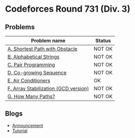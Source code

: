 # Codeforces Round 731 (Div. 3)

## Problems

|Problem name|Status|
|------------|---------|
| [A. Shortest Path with Obstacle](problems/A._Shortest_Path_with_Obstacle.md)|NOT OK|
| [B. Alphabetical Strings](problems/B._Alphabetical_Strings.md)|NOT OK|
| [C. Pair Programming](problems/C._Pair_Programming.md)|NOT OK|
| [D. Co-growing Sequence](problems/D._Co-growing_Sequence.md)|NOT OK|
| [E. Air Conditioners](problems/E._Air_Conditioners.md)|OK|
| [F. Array Stabilization (GCD version)](problems/F._Array_Stabilization_(GCD_version).md)|NOT OK|
| [G. How Many Paths?](problems/G._How_Many_Paths_.md)|NOT OK|
## Blogs

- [Announcement](blogs/Announcement.md)
- [Tutorial](blogs/Tutorial.md)
